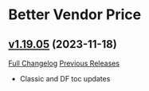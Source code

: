 # Better Vendor Price

## [v1.19.05](https://github.com/mooreatv/BetterVendorPrice/tree/v1.19.05) (2023-11-18)
[Full Changelog](https://github.com/mooreatv/BetterVendorPrice/compare/v1.19.04...v1.19.05) [Previous Releases](https://github.com/mooreatv/BetterVendorPrice/releases)

- Classic and DF toc updates  
